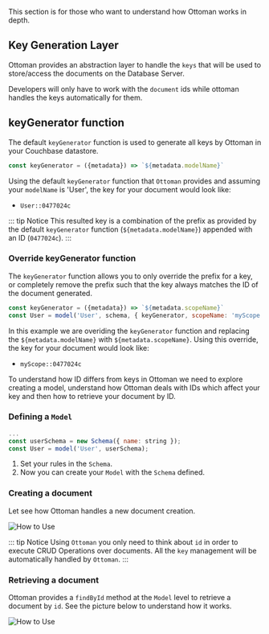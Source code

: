 This section is for those who want to understand how Ottoman works in depth.

## Key Generation Layer

Ottoman provides an abstraction layer to handle the `keys` that will be used to store/access the documents on the Database Server.

Developers will only have to work with the `document` ids while ottoman handles the keys automatically for them.

## keyGenerator function

The default `keyGenerator` function is used to generate all keys by Ottoman in your Couchbase datastore.

```javascript
const keyGenerator = ({metadata}) => `${metadata.modelName}`
```

Using the default `keyGenerator` function that `Ottoman` provides and assuming your `modelName` is 'User', the key for your document would look like:

- `User::0477024c`

::: tip Notice
This resulted key is a combination of the prefix as provided by the default  `keyGenerator` function (`${metadata.modelName}`) appended with an ID (`0477024c`).
:::

### Override keyGenerator function

The `keyGenerator` function allows you to only override the prefix for a key, or completely remove the prefix such that the key always matches the ID of the document generated.

```javascript
const keyGenerator = ({metadata}) => `${metadata.scopeName}`
const User = model('User', schema, { keyGenerator, scopeName: 'myScope' })
```

In this example we are overiding the `keyGenerator` function and replacing the `${metadata.modelName}` with `${metadata.scopeName}`. Using this override, the key for your document would look like:

- `myScope::0477024c`

To understand how ID differs from keys in Ottoman we need to explore creating a model, understand how Ottoman deals with IDs which affect your key and then how to retrieve your document by ID.

### Defining a `Model`

```javascript
...
const userSchema = new Schema({ name: string });
const User = model('User', userSchema);
```

1. Set your rules in the `Schema`.
2. Now you can create your `Model` with the `Schema` defined.

### Creating a document

Let see how Ottoman handles a new document creation.

![How to Use](./create.jpg)

::: tip Notice
Using `Ottoman` you only need to think about `id` in order to execute CRUD Operations over documents.
All the `key` management will be automatically handled by `Ottoman`.
:::

### Retrieving a document

Ottoman provides a `findById` method at the `Model` level to retrieve a document by `id`. See the picture below to understand how it works.

![How to Use](./findById.jpg)
